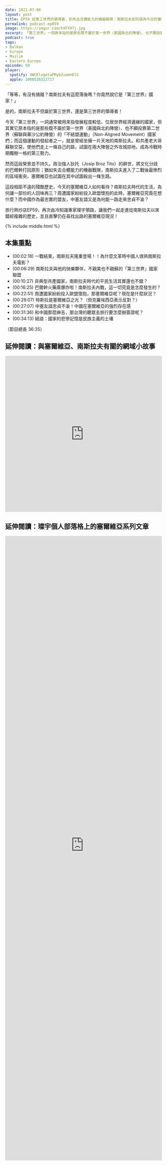 ```yaml
---
date: 2021-07-08
layout: post
title: EP59 從第三世界的領導者，到失去合體能力的機器戰隊：南斯拉夫如何成為今日的塞爾維亞 ft. 每日一冷 Mr Holiday 郭璨宇
permalink: podcast-ep059
image: https://imgur.com/hXFY97j.jpg
excerpt: 「第三世界」一詞原本指的是那些既不屬於第一世界（美國與北約陣營）、也不願投靠第二世界（蘇聯與華沙公約陣營）的「不結盟運動」國家們；而這個運動的發起者之一，就是曾經坐擁一片天地的南斯拉夫。從當年的輝煌，又經歷多年戰火，最後是如何蛻變成今天的塞爾維亞？和我們一起繼續認識這個國家吧！
podcast: true
tags:
- Balkan
- Europe
- Muslim
- Eastern Europe
episode: 59
player:
  spotify: 4WCKlvgetaPMyb2uomnElS
  apple: 1000528322717
---
```


「等等，有沒有搞錯？南斯拉夫有這麼落後嗎？你竟然說它是『第三世界』國家！」

是的，南斯拉夫不但屬於第三世界，還是第三世界的領導者！

今天「第三世界」一詞通常被用來指發展程度較低、位居世界經濟邊緣的國家，但其實它原本指的是那些既不屬於第一世界（美國與北約陣營）、也不願投靠第二世界（蘇聯與華沙公約陣營）的「不結盟運動」（Non-Aligned Movement）國家們；而這個運動的發起者之一，就是曾經坐擁一片天地的南斯拉夫。和共產老大哥蘇聯交惡，使他們走上一條自己的路，試圖在兩大陣營之外攻城掠地，成為冷戰時期獨樹一格的第三勢力。

然而這段榮景並不持久。政治強人狄托（Josip Broz Tito）的辭世，將文化分歧的巴爾幹打回原形；猶如失去合體能力的機器戰隊，南斯拉夫進入了二戰後最慘烈的區域衝突，塞爾維亞也試圖在其中試圖殺出一條生路。

這段相距不遠的殘酷歷史，今天的塞爾維亞人如何看待？南斯拉夫時代的生活，為何讓一部份的人回味再三？周遭國家紛紛投入歐盟懷抱的此時，塞爾維亞究竟在想什麼？而中國作為最忠實的盟友，中塞友誼又是為何能一路走來忠貞不渝？

旅行熱炒店EP59，再次由冷知識專家璨宇領路，讓我們一起走進從南斯拉夫以來錯綜複雜的歷史，並且直擊仍在尋找出路的塞爾維亞現況！

{% include middle.html %}

## 本集重點

* (00:02:18) 一戰結束，南斯拉夫隆重登場！！為什麼文革時中國人很熟南斯拉夫電影？
* (00:06:29) 南斯拉夫與他的快樂夥伴，不親美也不親蘇的「第三世界」國家聯盟
* (00:10:27) 非典型共產國家，南斯拉夫時代的平民生活其實還也不錯？
* (00:16:25) 巴爾幹火藥庫爆炸啦！南斯拉夫內戰，這一切究竟是怎麼發生的？
* (00:22:51) 周遭國家紛紛投入歐盟懷抱，那塞爾維亞呢？現在是什麼狀況？
* (00:26:07) 特斯拉是塞爾維亞之光？（但克羅埃西亞表示反對？）
* (00:27:07) 中塞友誼忠貞不渝！中國在塞爾維亞的強烈存在感
* (00:31:36) 和中國那麼麻吉，那台灣的聽眾去旅行要怎麼辦簽證呢？
* (00:34:13) 結語：國家的悲慘記憶是民族主義的土壤

（節目總長 36:35）

## 延伸閱讀：與塞爾維亞、南斯拉夫有關的網域小故事

<iframe src="https://www.facebook.com/plugins/post.php?href=https%3A%2F%2Fwww.facebook.com%2Fnoregiontravel%2Fposts%2F5266158236789870&show_text=true&appId=523605358387308&height=500" width="100%" height="500" style="border:none;overflow:hidden" scrolling="no" frameborder="0" allowfullscreen="true" allow="autoplay; clipboard-write; encrypted-media; picture-in-picture; web-share"></iframe>

## 延伸閱讀：璨宇個人部落格上的塞爾維亞系列文章

<iframe src="https://domkovacevic.blogspot.com/search/label/Serbia" width="100%" height="2000" style="border:none;"></iframe>

